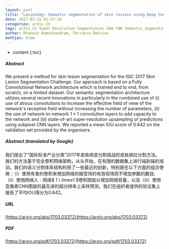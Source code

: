 ```yaml
---
layout: post
title: "LesionSeg: Semantic segmentation of skin lesions using Deep Convolutional Neural Network"
date: 2017-03-15 01:37:18
categories: arXiv_CV
tags: arXiv_CV Super_Resolution Segmentation GAN CNN Semantic_Segmentation Prediction
author: Dhanesh Ramachandram, Terrance DeVries
mathjax: true
---
```


* content
{:toc}

##### Abstract
We present a method for skin lesion segmentation for the ISIC 2017 Skin Lesion Segmentation Challenge. Our approach is based on a Fully Convolutional Network architecture which is trained end to end, from scratch, on a limited dataset. Our semantic segmentation architecture utilizes several recent innovations in particularly in the combined use of (i) use of atrous convolutions to increase the effective field of view of the network's receptive field without increasing the number of parameters, (ii) the use of network-in-network $1\times1$ convolution layers to add capacity to the network and (iii) state-of-art super-resolution upsampling of predictions using subpixel CNN layers. We reported a mean IOU score of 0.642 on the validation set provided by the organisers.

##### Abstract (translated by Google)
我们提出了“国际标准产业分类”2017年皮肤病变分割挑战的皮肤病灶分割方法。我们的方法基于完全卷积网络架构，从头开始，在有限的数据集上进行端到端的培训。我们的语义分割体系结构利用了一些最近的创新，特别是在以下方面的组合使用：（i）使用有害的卷积来增加网络的接受场的有效视场而不增加参数的数目;（ii）使用网络入 - 网络$ 1 \ times1 $卷积图层以增加网络容量，以及（iii）使用亚像素CNN图层的最先进的超分辨率上采样预测。我们在组织者提供的验证集上报告了平均IOU得分为0.642。

##### URL
[https://arxiv.org/abs/1703.03372](https://arxiv.org/abs/1703.03372)

##### PDF
[https://arxiv.org/pdf/1703.03372](https://arxiv.org/pdf/1703.03372)

